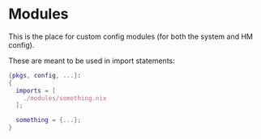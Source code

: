 # Modules

This is the place for custom config modules (for both the system and HM config).

These are meant to be used in import statements:

```nix
{pkgs, config, ...}:
{
  imports = [
    ./modules/something.nix
  ];

  something = {...};
}
```
